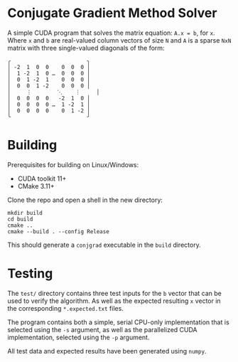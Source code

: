 Conjugate Gradient Method Solver
================================

A simple CUDA program that solves the matrix equation:
`A.x = b`, for `x`. Where `x` and `b` are real-valued column vectors of size `N` and `A` is a sparse `NxN` matrix with three single-valued diagonals of the form:
```
╭                        ╮
│ -2  1  0  0    0  0  0 │
│  1 -2  1  0 …  0  0  0 │
│  0  1 -2  1    0  0  0 │
│  0  0  1 -2    0  0  0 │
│     ⋮        ⋱    ⋮     │
│  0  0  0  0   -2  1  0 │
│  0  0  0  0 …  1 -2  1 │
│  0  0  0  0    0  1 -2 │
╰                        ╯
```

Building
========

Prerequisites for building on Linux/Windows:
- CUDA toolkit 11+
- CMake 3.11+

Clone the repo and open a shell in the new directory:
```
mkdir build
cd build
cmake ..
cmake --build . --config Release
```
This should generate a `conjgrad` executable in the `build` directory.

Testing
=======

The `test/` directory contains three test inputs for the `b` vector that can be used to verify the algorithm. As well as the expected resulting `x` vector in the corresponding `*.expected.txt` files.

The program contains both a simple, serial CPU-only implementation that is selected using the `-s` argument, as well as the parallelized CUDA implementation, selected using the `-p` argument.

All test data and expected results have been generated using `numpy`.

